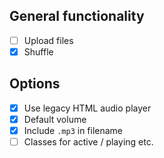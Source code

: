 ## General functionality
* [ ] Upload files
* [x] Shuffle

## Options
* [x] Use legacy HTML audio player
* [x] Default volume
* [x] Include `.mp3` in filename
* [ ] Classes for active / playing etc.
